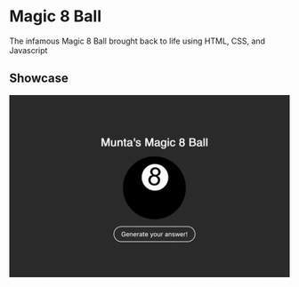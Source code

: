 # Magic 8 Ball

The infamous Magic 8 Ball brought back to life using HTML, CSS, and Javascript

## Showcase

![](showcase/showcase.gif)
